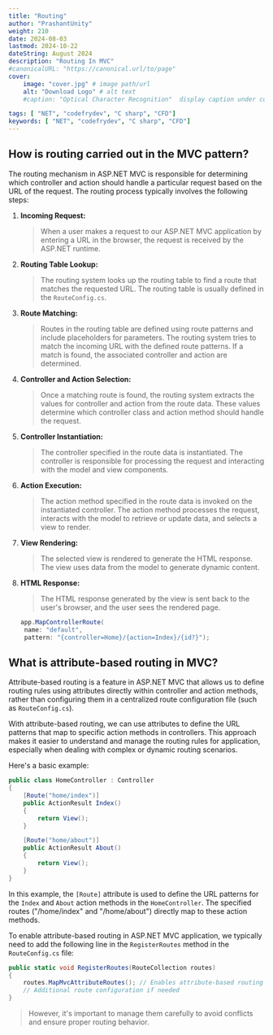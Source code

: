 ```yaml
---
title: "Routing"
author: "PrashantUnity"
weight: 210
date: 2024-08-03
lastmod: 2024-10-22
dateString: August 2024  
description: "Routing In MVC"
#canonicalURL: "https://canonical.url/to/page"
cover:
    image: "cover.jpg" # image path/url
    alt: "Download Logo" # alt text
    #caption: "Optical Character Recognition"  display caption under cover 

tags: [ "NET", "codefrydev", "C sharp", "CFD"]
keywords: [ "NET", "codefrydev", "C sharp", "CFD"]
---
```


## How is routing carried out in the MVC pattern?

The routing mechanism in ASP.NET MVC is responsible for determining which controller and action should handle a particular request based on the URL of the request. The routing process typically involves the following steps:

1. **Incoming Request:**
   > When a user makes a request to our ASP.NET MVC application by entering a URL in the browser, the request is received by the ASP.NET runtime.

2. **Routing Table Lookup:**
   > The routing system looks up the routing table to find a route that matches the requested URL. The routing table is usually defined in the `RouteConfig.cs`.

3. **Route Matching:**
   > Routes in the routing table are defined using route patterns and include placeholders for parameters. The routing system tries to match the incoming URL with the defined route patterns. If a match is found, the associated controller and action are determined.

4. **Controller and Action Selection:**
   > Once a matching route is found, the routing system extracts the values for controller and action from the route data. These values determine which controller class and action method should handle the request.

5. **Controller Instantiation:**
   > The controller specified in the route data is instantiated. The controller is responsible for processing the request and interacting with the model and view components.

6. **Action Execution:**
   > The action method specified in the route data is invoked on the instantiated controller. The action method processes the request, interacts with the model to retrieve or update data, and selects a view to render.

7. **View Rendering:**
   > The selected view is rendered to generate the HTML response. The view uses data from the model to generate dynamic content.

8. **HTML Response:**
   > The HTML response generated by the view is sent back to the user's browser, and the user sees the rendered page.

   ```cs
   app.MapControllerRoute(
    name: "default",
    pattern: "{controller=Home}/{action=Index}/{id?}");
   ```

## What is attribute-based routing in MVC?

Attribute-based routing is a feature in ASP.NET MVC that allows us to define routing rules using attributes directly within controller and action methods, rather than configuring them in a centralized route configuration file (such as `RouteConfig.cs`).

With attribute-based routing, we can use attributes to define the URL patterns that map to specific action methods in controllers. This approach makes it easier to understand and manage the routing rules for application, especially when dealing with complex or dynamic routing scenarios.

Here's a basic example:

```csharp
public class HomeController : Controller
{
    [Route("home/index")]
    public ActionResult Index()
    {
        return View();
    }

    [Route("home/about")]
    public ActionResult About()
    {
        return View();
    }
}
```

In this example, the `[Route]` attribute is used to define the URL patterns for the `Index` and `About` action methods in the `HomeController`. The specified routes ("/home/index" and "/home/about") directly map to these action methods.

To enable attribute-based routing in ASP.NET MVC application, we typically need to add the following line in the `RegisterRoutes` method in the `RouteConfig.cs` file:

```csharp
public static void RegisterRoutes(RouteCollection routes)
{
    routes.MapMvcAttributeRoutes(); // Enables attribute-based routing
    // Additional route configuration if needed
}
```

> However, it's important to manage them carefully to avoid conflicts and ensure proper routing behavior.
